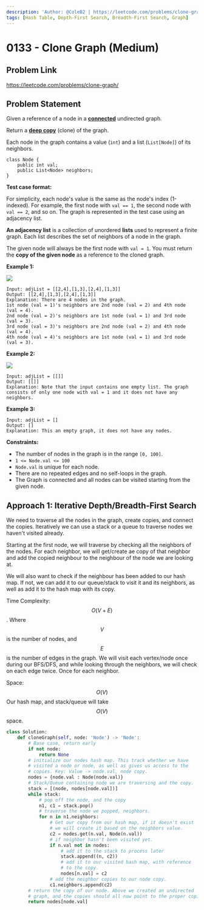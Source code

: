 ```yaml
---
description: 'Author: @ColeB2 | https://leetcode.com/problems/clone-graph/'
tags: [Hash Table, Depth-First Search, Breadth-First Search, Graph]
---
```


# 0133 - Clone Graph (Medium)

## Problem Link

https://leetcode.com/problems/clone-graph/

## Problem Statement

Given a reference of a node in a [**connected**](<https://en.wikipedia.org/wiki/Connectivity_(graph_theory)#Connected_graph>) undirected graph.

Return a [**deep copy**](https://en.wikipedia.org/wiki/Object_copying#Deep_copy) (clone) of the graph.

Each node in the graph contains a value (`int`) and a list (`List[Node]`) of its neighbors.

```
class Node {
    public int val;
    public List<Node> neighbors;
}
```

**Test case format:**

For simplicity, each node's value is the same as the node's index (1-indexed). For example, the first node with `val == 1`, the second node with `val == 2`, and so on. The graph is represented in the test case using an adjacency list.

**An adjacency list** is a collection of unordered **lists** used to represent a finite graph. Each list describes the set of neighbors of a node in the graph.

The given node will always be the first node with `val = 1`. You must return the **copy of the given node** as a reference to the cloned graph.

**Example 1:**

![](https://assets.leetcode.com/uploads/2019/11/04/133_clone_graph_question.png)

```
Input: adjList = [[2,4],[1,3],[2,4],[1,3]]
Output: [[2,4],[1,3],[2,4],[1,3]]
Explanation: There are 4 nodes in the graph.
1st node (val = 1)'s neighbors are 2nd node (val = 2) and 4th node (val = 4).
2nd node (val = 2)'s neighbors are 1st node (val = 1) and 3rd node (val = 3).
3rd node (val = 3)'s neighbors are 2nd node (val = 2) and 4th node (val = 4).
4th node (val = 4)'s neighbors are 1st node (val = 1) and 3rd node (val = 3).
```

**Example 2:**

![](https://assets.leetcode.com/uploads/2020/01/07/graph.png)

```
Input: adjList = [[]]
Output: [[]]
Explanation: Note that the input contains one empty list. The graph consists of only one node with val = 1 and it does not have any neighbors.
```

**Example 3:**

```
Input: adjList = []
Output: []
Explanation: This an empty graph, it does not have any nodes.
```

**Constraints:**

- The number of nodes in the graph is in the range `[0, 100]`.
- `1 <= Node.val <= 100`
- `Node.val` is unique for each node.
- There are no repeated edges and no self-loops in the graph.
- The Graph is connected and all nodes can be visited starting from the given node.

## Approach 1: Iterative Depth/Breadth-First Search

We need to traverse all the nodes in the graph, create copies, and connect the copies. Iteratively we can use a stack or a queue to traverse nodes we haven't visited already.

Starting at the first node, we will traverse by checking all the neighbors of the nodes. For each neighbor, we will get/create ae copy of that neighbor and add the copied neighbour to the neighbour of the node we are looking at.

We will also want to check if the neighbour has been added to our hash map. If not, we can add it to our queue/stack to visit it and its neighbors, as well as add it to the hash map with its copy.

Time Complexity: $$O(V + E)$$. Where $$V$$ is the number of nodes, and $$E$$ is the number of edges in the graph. We will visit each vertex/node once during our BFS/DFS, and while looking through the neighbors, we will check on each edge twice. Once for each neighbor.

Space: $$O(V)$$ Our hash map, and stack/queue will take $$O(V)$$ space.

<Tabs>
<TabItem value="python" label="Python">
<SolutionAuthor name="@ColeB2"/>

```py
class Solution:
    def cloneGraph(self, node: 'Node') -> 'Node':
        # Base case, return early
        if not node:
            return None
        # initialize our nodes hash map. This track whether we have
        # visited a node or node, as well as gives us access to the
        # copies. Key: Value -> node.val, node copy.
        nodes = {node.val : Node(node.val)}
        # Stack/Queue containing node we are traversing and the copy.
        stack = [(node, nodes[node.val])]
        while stack:
            # pop off the node, and the copy
            n1, c1 = stack.pop()
            # traverse the node we popped, neighbors.
            for n in n1.neighbors:
                # Get our copy from our hash map, if it doesn't exist
                # we will create it based on the neighbors value.
                c2 = nodes.get(n.val, Node(n.val))
                # if neighbor hasn't been visited yet.
                if n.val not in nodes:
                    # add it to the stack to process later
                    stack.append((n, c2))
                    # add it to our visited hash map, with reference
                    # to the copy.
                    nodes[n.val] = c2
                # add the neighbor copies to our node copy.
                c1.neighbors.append(c2)
        # return the copy of our node. Above we created an undirected
        # graph, and the copies should all now point to the proper copies.
        return nodes[node.val]
```

</TabItem>
</Tabs>
